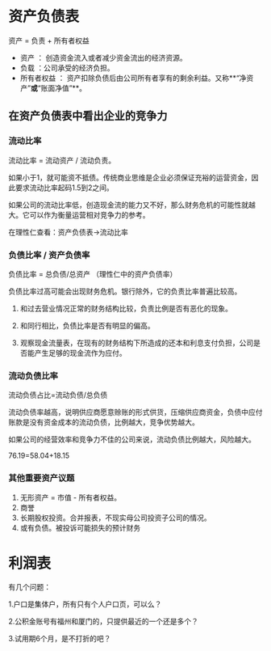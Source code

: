 # 资产负债表

资产 = 负责 + 所有者权益

* 资产 ： 创造资金流入或者减少资金流出的经济资源。
* 负载 ：公司承受的经济负担。
* 所有者权益 ： 资产扣除负债后由公司所有者享有的剩余利益。又称**“净资产”**或**“账面净值”**。

## 在资产负债表中看出企业的竞争力

### 流动比率

流动比率 = 流动资产 / 流动负责。

如果小于1，就可能资不抵债。传统商业思维是企业必须保证充裕的运营资金，因此要求流动比率起码1.5到2之间。

如果公司的流动比率低，创造现金流的能力又不好，那么财务危机的可能性就越大。它可以作为衡量运营相对竞争力的参考。

在理性仁查看：资产负债表->流动比率

### 负债比率 / 资产负债率

负债比率 = 总负债/总资产  （理性仁中的资产负债率）

负债比率过高可能会出现财务危机。银行除外，它的负责比率普遍比较高。

1. 和过去营业情况正常的财务结构比较，负责比例是否有恶化的现象。

2. 和同行相比，负债比率是否有明显的偏高。
3. 观察现金流量表，在现有的财务结构下所造成的还本和利息支付负担，公司是否能产生足够的现金流作为应付。

### 流动负债比率

流动负债占比=流动负债/总负债



流动负债率越高，说明供应商愿意赊账的形式供货，压缩供应商资金，负债中应付账款是没有资金成本的流动负债，比例越大，竞争优势越大。

如果公司的经营效率和竞争力不佳的公司来说，流动负债比例越大，风险越大。

76.19=58.04+18.15

### 其他重要资产议题

1. 无形资产 = 市值 - 所有者权益。
2. 商誉
3. 长期股权投资。合并报表，不现实母公司投资子公司的情况。
4. 或有负债。被投诉可能损失的预计财务



# 利润表 

有几个问题：

1.户口是集体户，所有只有个人户口页，可以么？

2.公积金账号有福州和厦门的，只提供最近的一个还是多个？

3.试用期6个月，是不打折的吧？